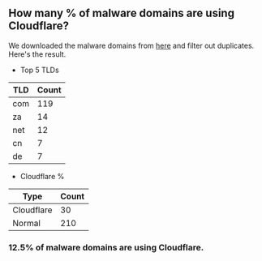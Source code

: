## How many % of malware domains are using Cloudflare?


We downloaded the malware domains from [here](https://urlhaus.abuse.ch) and filter out duplicates.
Here's the result.


[//]: # (start replacement)


- Top 5 TLDs

| TLD | Count |
| --- | --- |
| com | 119 |
| za | 14 |
| net | 12 |
| cn | 7 |
| de | 7 |


- Cloudflare %

| Type | Count |
| --- | --- |
| Cloudflare | 30 |
| Normal | 210 |


### 12.5% of malware domains are using Cloudflare.